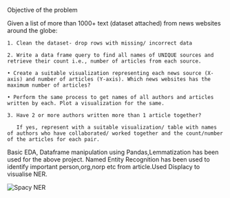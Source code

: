 Objective of the problem

Given a list of more than 1000+ text (dataset attached) from news websites around the globe:

    1. Clean the dataset- drop rows with missing/ incorrect data
    
    2. Write a data frame query to find all names of UNIQUE sources and retrieve their count i.e., number of articles from each source.
    
    • Create a suitable visualization representing each news source (X-axis) and number of articles (Y-axis). Which news websites has the maximum number of articles? 
    
    • Perform the same process to get names of all authors and articles written by each. Plot a visualization for the same. 
    
    3. Have 2 or more authors written more than 1 article together? 
       
       If yes, represent with a suitable visualization/ table with names of authors who have collaborated/ worked together and the count/number of the articles for each pair. 


Basic EDA, Dataframe manipulation using Pandas,Lemmatization has been used for the above project. Named Entity Recognition has been used to identify important person,org,norp etc from article.Used Displacy to visualise NER.

![Spacy NER](https://user-images.githubusercontent.com/75038775/126723993-0c437f4f-2d71-4e76-b982-fde6133b455a.jpg)
